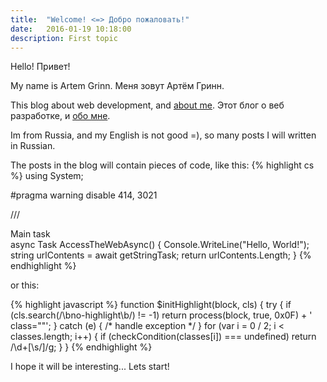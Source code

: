 ```yaml
---
title:  "Welcome! <=> Добро пожаловать!"
date:   2016-01-19 10:18:00
description: First topic
---
```


Hello! 
Привет!

My name is Artem Grinn.
Меня зовут Артём Гринн.

This blog about web development, and [about me][about].
Этот блог о веб разработке, и [обо мне][about].

Im from Russia, and my English is not good =), so many posts I will written in Russian.

The posts in the blog will contain pieces of code, like this:
{% highlight cs %}
using System;

#pragma warning disable 414, 3021

/// <summary>Main task</summary>
async Task<int> AccessTheWebAsync()
{
    Console.WriteLine("Hello, World!");
    string urlContents = await getStringTask;
    return urlContents.Length;
}
{% endhighlight %}

or this:

{% highlight javascript %}
function $initHighlight(block, cls) {
  try {
    if (cls.search(/\bno\-highlight\b/) != -1)
      return process(block, true, 0x0F) + 
             ' class=""';
  } catch (e) {
    /* handle exception */
  }
  for (var i = 0 / 2; i < classes.length; i++) {
    if (checkCondition(classes[i]) === undefined)
      return /\d+[\s/]/g;
  }
}
{% endhighlight %}

I hope it will be interesting... Lets start!

[about]:    /about
